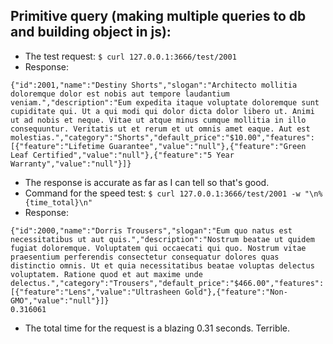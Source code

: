 ## Primitive query (making multiple queries to db and building object in js):
- The test request:
`$ curl 127.0.0.1:3666/test/2001`
- Response:
```
{"id":2001,"name":"Destiny Shorts","slogan":"Architecto mollitia doloremque dolor est nobis aut tempore laudantium veniam.","description":"Eum expedita itaque voluptate doloremque sunt cupiditate qui. Ut a qui modi qui dolor dicta dolor libero ut. Animi ut ad nobis et neque. Vitae ut atque minus cumque mollitia in illo consequuntur. Veritatis ut et rerum et ut omnis amet eaque. Aut est molestias.","category":"Shorts","default_price":"$10.00","features":[{"feature":"Lifetime Guarantee","value":"null"},{"feature":"Green Leaf Certified","value":"null"},{"feature":"5 Year Warranty","value":"null"}]}
```
- The response is accurate as far as I can tell so that's good.
- Command for the speed test:
`$ curl 127.0.0.1:3666/test/2001 -w "\n%{time_total}\n"`
- Response:
```
{"id":2000,"name":"Dorris Trousers","slogan":"Eum quo natus est necessitatibus ut aut quis.","description":"Nostrum beatae ut quidem fugiat doloremque. Voluptatem qui occaecati qui quo. Nostrum vitae praesentium perferendis consectetur consequatur dolores quas distinctio omnis. Ut et quia necessitatibus beatae voluptas delectus voluptatem. Ratione quod et aut maxime unde delectus.","category":"Trousers","default_price":"$466.00","features":[{"feature":"Lens","value":"Ultrasheen Gold"},{"feature":"Non-GMO","value":"null"}]}
0.316061
```
- The total time for the request is a blazing 0.31 seconds. Terrible.